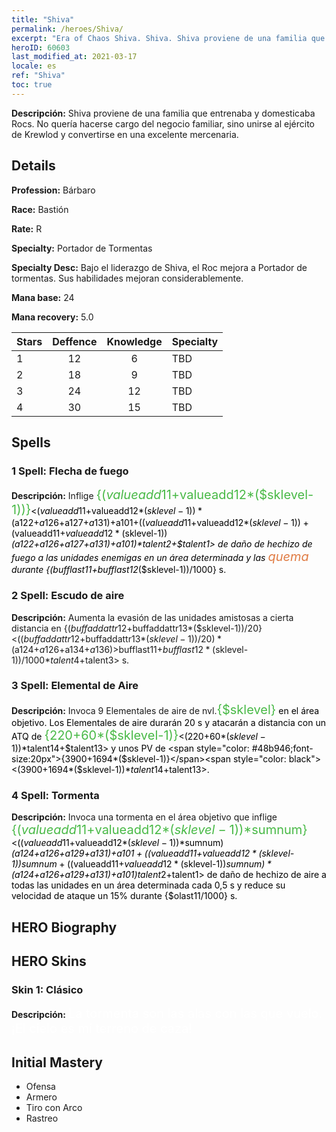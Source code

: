 ```yaml
---
title: "Shiva"
permalink: /heroes/Shiva/
excerpt: "Era of Chaos Shiva. Shiva. Shiva proviene de una familia que entrenaba y domesticaba Rocs. No quería hacerse cargo del negocio familiar, sino unirse al ejército de Krewlod y convertirse en una excelente mercenaria."
heroID: 60603
last_modified_at: 2021-03-17
locale: es
ref: "Shiva"
toc: true
---
```

 **Descripción:** Shiva proviene de una familia que entrenaba y domesticaba Rocs. No quería hacerse cargo del negocio familiar, sino unirse al ejército de Krewlod y convertirse en una excelente mercenaria.
## Details
 **Profession:** Bárbaro

 **Race:** Bastión

 **Rate:** R

 **Specialty:** Portador de Tormentas

 **Specialty Desc:** Bajo el liderazgo de Shiva, el Roc mejora a Portador de tormentas. Sus habilidades mejoran considerablemente.

 **Mana base:** 24

 **Mana recovery:** 5.0


  | Stars   |    Deffence    |    Knowledge   |      Specialty     |
  |---------|:---------------:|:---------------:|--------------------|
  |    1    | 12 | 6 | TBD |
  |    2    | 18 | 9 | TBD |
  |    3    | 24 | 12 | TBD |
  |    4    | 30 | 15 | TBD |

## Spells
### 1 Spell: Flecha de fuego
 **Descripción:** Inflige <span style="color: #48b946;font-size:20px">{($valueadd11+$valueadd12*($sklevel-1))}</span><span style="color: black"><($valueadd11+$valueadd12*($sklevel-1))*($a122+$a126+$a127+$a131)+$a101+(($valueadd11+$valueadd12*($sklevel-1))+($valueadd11+$valueadd12*($sklevel-1))*($a122+$a126+$a127+$a131)+$a101)*$talent2+$talent1> de daño de hechizo de fuego a las unidades enemigas en un área determinada y las <span style="color: #e07c44;font-size:20px">quema</span><span style="color: black"> durante {($bufflast11+$bufflast12*($sklevel-1))/1000} s.

### 2 Spell: Escudo de aire
 **Descripción:** Aumenta la evasión de las unidades amistosas a cierta distancia en {($buffaddattr12+$buffaddattr13*($sklevel-1))/20}<(($buffaddattr12+$buffaddattr13*($sklevel-1))/20)*($a124+$a126+$a134+$a136)>% y les concede inmunidad al daño de hechizos de aire durante <span style="color: #48b946;font-size:20px">{($bufflast11+$bufflast12*($sklevel-1))/1000}</span><span style="color: black"><($bufflast11+$bufflast12*($sklevel-1))/1000*$talent4+$talent3> s.

### 3 Spell: Elemental de Aire
 **Descripción:** Invoca 9 Elementales de aire de nvl.<span style="color: #48b946;font-size:20px">{$sklevel}</span><span style="color: black"> en el área objetivo. Los Elementales de aire durarán 20 s y atacarán a distancia con un ATQ de <span style="color: #48b946;font-size:20px">{220+60*($sklevel-1)}</span><span style="color: black"><(220+60*($sklevel-1))*$talent14+$talent13> y unos PV de <span style="color: #48b946;font-size:20px">{3900+1694*($sklevel-1)}</span><span style="color: black"><(3900+1694*($sklevel-1))*$talent14+$talent13>.

### 4 Spell: Tormenta
 **Descripción:** Invoca una tormenta en el área objetivo que inflige <span style="color: #48b946;font-size:20px">{($valueadd11+$valueadd12*($sklevel-1))*$sumnum}</span><span style="color: black"><(($valueadd11+$valueadd12*($sklevel-1))*$sumnum)*($a124+$a126+$a129+$a131)+$a101+(($valueadd11+$valueadd12*($sklevel-1))*$sumnum+(($valueadd11+$valueadd12*($sklevel-1))*$sumnum)*($a124+$a126+$a129+$a131)+$a101)*$talent2+$talent1> de daño de hechizo de aire a todas las unidades en un área determinada cada 0,5 s y reduce su velocidad de ataque un 15% durante {$olast11/1000} s.


## HERO Biography

## HERO Skins
### Skin 1: **Clásico**

 **Descripción:** <span style="color: #ffffff;font-size:20px">La tormenta son las alas con las que vuelo. ¡El cielo es mi terreno de caza! </span>



## Initial Mastery
   - Ofensa
   - Armero
   - Tiro con Arco
   - Rastreo
